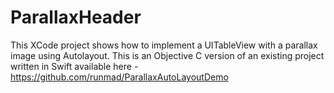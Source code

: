 # ParallaxHeader
This XCode project shows how to implement a UITableView with a parallax image using Autolayout.
This is an Objective C version of an existing project written in Swift available here - https://github.com/runmad/ParallaxAutoLayoutDemo
